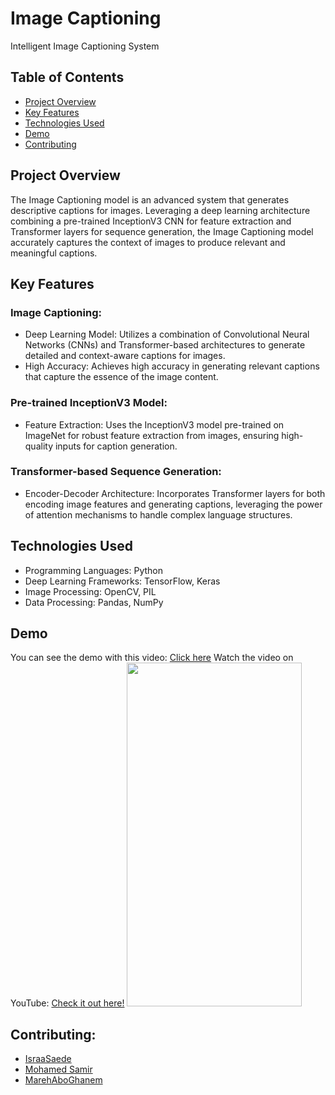 # Image Captioning
Intelligent Image Captioning System

## Table of Contents
- [Project Overview](ProjectOverview)
- [Key Features](KeyFeatures)
- [Technologies Used](TechnologiesUsed)
- [Demo](Demo)
- [Contributing](Contributing)
  
## Project Overview
The Image Captioning model is an advanced system that generates descriptive captions for images. Leveraging a deep learning architecture combining a pre-trained InceptionV3 CNN for feature extraction and Transformer layers for sequence generation, the Image Captioning model accurately captures the context of images to produce relevant and meaningful captions.

## Key Features
### Image Captioning:
- Deep Learning Model: Utilizes a combination of Convolutional Neural Networks (CNNs) and Transformer-based architectures to generate detailed and context-aware captions for images.
- High Accuracy: Achieves high accuracy in generating relevant captions that capture the essence of the image content.

### Pre-trained InceptionV3 Model:
- Feature Extraction: Uses the InceptionV3 model pre-trained on ImageNet for robust feature extraction from images, ensuring high-quality inputs for caption generation.

### Transformer-based Sequence Generation:
- Encoder-Decoder Architecture: Incorporates Transformer layers for both encoding image features and generating captions, leveraging the power of attention mechanisms to handle complex language structures.

## Technologies Used
- Programming Languages: Python
- Deep Learning Frameworks: TensorFlow, Keras
- Image Processing: OpenCV, PIL
- Data Processing: Pandas, NumPy

## Demo
You can see the demo with this video: [Click here](https://github.com/marah-ghanem/ImageCaptioning/blob/main/ImageCapDemo.mp4)
Watch the video on YouTube: [Check it out here!](https://youtube.com/shorts/FP943QmOxoY?feature=share)
<img src="https://github.com/marah-ghanem/ImageCaptioning/blob/main/Demo.gif" width="280" height="550">


## Contributing:
- <a href="https://github.com/IsraaSaede" target="_blank">IsraaSaede</a>
- <a href="https://github.com/Mo-Sam-Mo" target="_blank">Mohamed Samir</a>
- <a href="https://github.com/marah-ghanem" target="_blank">MarehAboGhanem</a>
